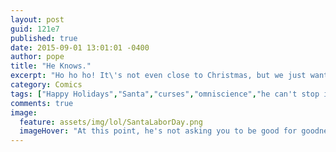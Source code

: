 ```yaml
---
layout: post
guid: 121e7
published: true
date: 2015-09-01 13:01:01 -0400
author: pope
title: "He Knows."
excerpt: "Ho ho ho! It\'s not even close to Christmas, but we just want to remind you that Santa is a real human being who is still forced to exist all year long! Ho ho ho!"
category: Comics
tags: ["Happy Holidays","Santa","curses","omniscience","he can't stop it even if he wants to","he really wants to","Merry Christmas","Allston Christmas","I'm going to go cry in the shower now","He Knows","Oh god does He Know"]
comments: true 
image:
  feature: assets/img/lol/SantaLaborDay.png
  imageHover: "At this point, he's not asking you to be good for goodness', or even your own sake; he just really can't handle watching you revolting people anymore."
---
```


